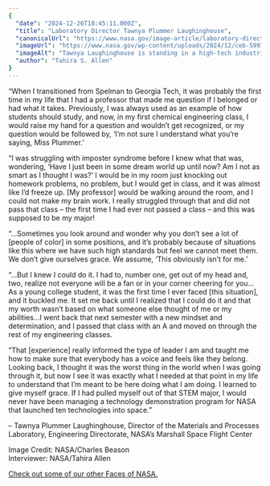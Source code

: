```yaml
---
{
  "date": "2024-12-26T18:45:11.000Z",
  "title": "Laboratory Director Tawnya Plummer Laughinghouse",
  "canonicalUrl": "https://www.nasa.gov/image-article/laboratory-director-tawnya-plummer-laughinghouse/",
  "imageUrl": "https://www.nasa.gov/wp-content/uploads/2024/12/ceb-5997a.jpg",
  "imageAlt": "Tawnya Laughinghouse is standing in a high-tech industrial facility, smiling and crossing her arms. She is wearing a textured black jacket and a gold bracelet. Behind her are large pieces of machinery and industrial equipment, with bright lighting highlighting the space.",
  "author": "Tahira S. Allen"
}
---
```


“When I transitioned from Spelman to Georgia Tech, it was probably the first time in my life that I had a professor that made me question if I belonged or had what it takes. Previously, I was always used as an example of how students should study, and now, in my first chemical engineering class, I would raise my hand for a question and wouldn’t get recognized, or my question would be followed by, ‘I’m not sure I understand what you’re saying, Miss Plummer.’

“I was struggling with imposter syndrome before I knew what that was, wondering, ‘Have I just been in some dream world up until now? Am I not as smart as I thought I was?’ I would be in my room just knocking out homework problems, no problem, but I would get in class, and it was almost like I’d freeze up. \[My professor\] would be walking around the room, and I could not make my brain work. I really struggled through that and did not pass that class – the first time I had ever not passed a class – and this was supposed to be my major!

“…Sometimes you look around and wonder why you don’t see a lot of \[people of color\] in some positions, and it’s probably because of situations like this where we have such high standards but feel we cannot meet them. We don’t give ourselves grace. We assume, ‘This obviously isn’t for me.’ 

“…But I knew I could do it. I had to, number one, get out of my head and, two, realize not everyone will be a fan or in your corner cheering for you… As a young college student, it was the first time I ever faced \[this situation\], and it buckled me. It set me back until I realized that I could do it and that my worth wasn’t based on what someone else thought of me or my abilities…I went back that next semester with a new mindset and determination, and I passed that class with an A and moved on through the rest of my engineering classes.

“That \[experience\] really informed the type of leader I am and taught me how to make sure that everybody has a voice and feels like they belong. Looking back, I thought it was the worst thing in the world when I was going through it, but now I see it was exactly what I needed at that point in my life to understand that I’m meant to be here doing what I am doing. I learned to give myself grace. If I had pulled myself out of that STEM major, I would never have been managing a technology demonstration program for NASA that launched ten technologies into space.”

– Tawnya Plummer Laughinghouse, Director of the Materials and Processes Laboratory, Engineering Directorate, NASA’s Marshall Space Flight Center

Image Credit: NASA/Charles Beason  
Interviewer: NASA/Tahira Allen

[Check out some of our other Faces of NASA.](https://www.nasa.gov/gallery/faces-of-nasa/)
